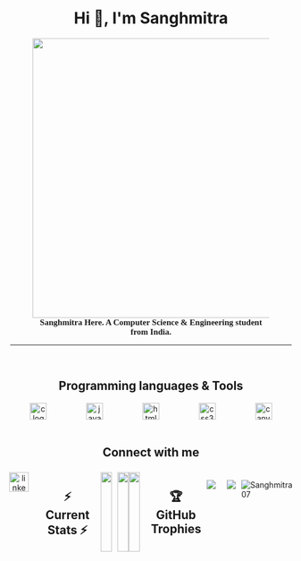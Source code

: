 <!--
- # Hi 👋, I’m Sanghmitra .
-->
<!---
Sanghmitra07/Sanghmitra07 is a ✨ special ✨ repository because its `README.md` (this file) appears on your GitHub profile.
You can click the Preview link to take a look at your changes.
--->

<h1 align="center">Hi 👋, I'm  Sanghmitra</h1>

<figure align="center" >
  <img height="500" src="https://user-images.githubusercontent.com/74038190/225813708-98b745f2-7d22-48cf-9150-083f1b00d6c9.gif" style="object-fit:cover;" />
<figcaption style="text-align:center; font-size:15px; font-family:mono; font-weight:bold;">Sanghmitra Here. A Computer Science & Engineering student from India. </figcaption>
</figure>

---

<br/>
  <h2 align="center">Programming languages & Tools</h2>

<div align="center" style="display:flex; justify-content:space-around;">
  <img src="https://cdn.jsdelivr.net/gh/devicons/devicon/icons/c/c-original.svg" height="30" alt="c logo"  />
  <img src="https://cdn.jsdelivr.net/gh/devicons/devicon/icons/javascript/javascript-original.svg" height="30" alt="javascript logo"  />
  <img src="https://cdn.jsdelivr.net/gh/devicons/devicon/icons/html5/html5-original.svg" height="30" alt="html5 logo"  />
  <img src="https://cdn.jsdelivr.net/gh/devicons/devicon/icons/css3/css3-original.svg" height="30" alt="css3 logo"  />
 <img src="https://cdn.jsdelivr.net/gh/devicons/devicon/icons/canva/canva-original.svg" height="30" alt="canva logo"  />
</div>

<br/>
  <h2 align="center"> Connect with me </h2>

###

<div align="center" style="display:flex; justify-content:center; gap:10px">
<a href="https://www.linkedin.com/in/sanghmitra-75b9a82a7?utm_source=share&utm_campaign=share_via&utm_content=profile&utm_medium=android_app" target="_blank">
  <img src="https://img.shields.io/static/v1?message=LinkedIn&logo=linkedin&label=&color=0077B5&logoColor=white&labelColor=&style=for-the-badge" height="35" alt="linkedin logo"  />
        </a>
  
###

<br/>
  <h2 align="center">⚡ Current Stats ⚡</h2>
 
###
<div align="center">
    <img src="https://github-readme-stats.vercel.app/api?username=sanghmitra07&theme=dark&show_icons=true&hide_border=true&count_private=true)" width="100%"/>
</div>
<div align="center" style="display: flex; justify-content: center; align-items: center">
    <img src="https://github-readme-streak-stats.herokuapp.com/?user=sanghmitra07&theme=dark&hide_border=true" height="100%"/>
    <img src="https://github-readme-stats.vercel.app/api/top-langs/?username=sanghmitra07&theme=dark&show_icons=true&hide_border=true&layout=compact" height="100%"/>
</div>

###

## 🏆 GitHub Trophies
![](https://github-profile-trophy.vercel.app/?username=Sanghmitra07&theme=radical&no-frame=false&no-bg=true&margin-w=4)

---
[![](https://visitcount.itsvg.in/api?id=Sanghmitra07&icon=3&color=3)](https://visitcount.itsvg.in)


<p align="left"> <img src="https://komarev.com/ghpvc/?username=Sanghmitra07&label=Profile%20views&color=0e75b6&style=flat" alt="Sanghmitra07" /> </p>
